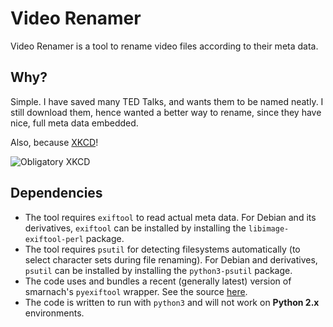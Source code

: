 # Video Renamer

Video Renamer is a tool to rename video files according to their meta data.

## Why?

Simple. I have saved many TED Talks, and wants them to be named neatly. I still download them, hence wanted a better way to rename, since they have nice, full meta data embedded.

Also, because [XKCD](http://www.xkcd.com)!

![Obligatory XKCD](https://imgs.xkcd.com/comics/automation.png)

## Dependencies

- The tool requires `exiftool` to read actual meta data. For Debian and its derivatives, `exiftool` can be installed by installing the `libimage-exiftool-perl` package.
- The tool requires `psutil` for detecting filesystems automatically (to select character sets during file renaming). For Debian and derivatives, `psutil` can be installed by installing the `python3-psutil` package.
- The code uses and bundles a recent (generally latest) version of smarnach's `pyexiftool` wrapper. See the source [here](https://github.com/smarnach/pyexiftool).
- The code is written to run with `python3` and will not work on **Python 2.x** environments.
